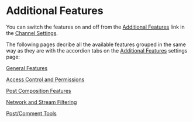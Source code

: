[chset]: /settings "Channel Settings"
[ftset]: /settings/features "Additional Features Settings"
[ftgen]: /help/feature/additional/general "General Features"
[ftacc]: /help/feature/additional/access "Access Control and Permissions"
[ftcom]: /help/feature/additional/composition "Post Composition Features"
[ftfil]: /help/feature/additional/filtering "Network and Stream Filtering"
[ftpos]: /help/feature/additional/posts "Post/Comment Tools"


# Additional Features

<!-- TODO: Introduction to additional features -->

<!-- TODO: Short info and crosslink on techlevels -->

You can switch the features on and off from the
[Additional Features][ftset] link in the [Channel Settings][chset].

<!-- TODO: Infos about feature visibility and causes/dependencies -->

The following pages decribe all the available features
grouped in the same way as they are with the accordion tabs on the
[Additional Features][ftset] settings page:

[General Features][ftgen]

[Access Control and Permissions][ftacc]

[Post Composition Features][ftcom]

[Network and Stream Filtering][ftfil]

[Post/Comment Tools][ftpos]

